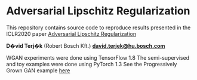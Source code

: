# Adversarial Lipschitz Regularization

This repository contains source code to reproduce results presented in the ICLR2020 paper [Adversarial Lipschitz Regularization](https://openreview.net/forum?id=Bke_DertPB)

**D�vid Terj�k** (Robert Bosch Kft.) **[david.terjek@hu.bosch.com](mailto:david.terjek@hu.bosch.com)**

WGAN experiments were done using TensorFlow 1.8
The semi-supervised and toy examples were done using PyTorch 1.3
See the Progressively Grown GAN example [here](https://github.com/dterjek/progressive_growing_of_gans)